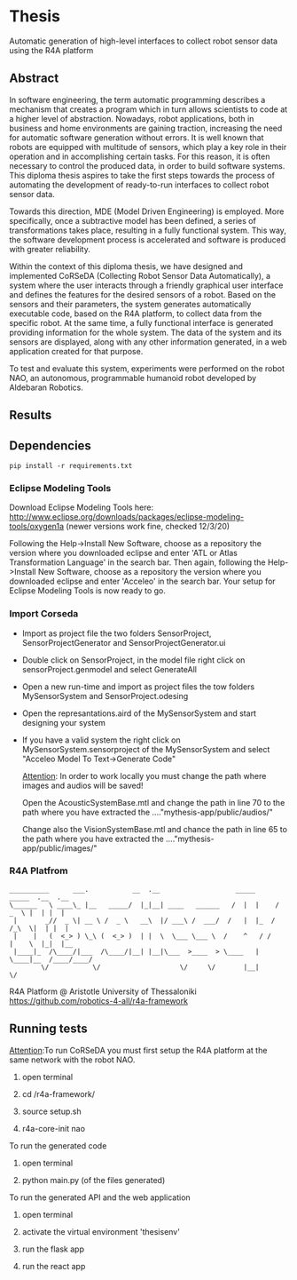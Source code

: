 # Thesis
Automatic generation of high-level interfaces to collect robot sensor data using the R4A platform

## Abstract
In software engineering, the term automatic programming describes a mechanism that creates a program which in turn allows scientists to code at a higher level of abstraction. Nowadays, robot applications, both in business and home environments are gaining traction, increasing the need for automatic software generation without errors. It is well known that robots are equipped with multitude of sensors, which play a key role in their operation and in accomplishing certain tasks. For this reason, it is often necessary to control the produced data, in order to build software systems. This diploma thesis aspires to take the first steps towards the process of automating the development of ready-to-run interfaces to collect robot sensor data.


Towards this direction, MDE (Model Driven Engineering) is employed. More specifically, once a subtractive model has been defined, a series of transformations takes place, resulting in a fully functional system. This way, the software development process is accelerated and software is produced with greater reliability.


Within the context of this diploma thesis, we have designed and implemented CoRSeDA (Collecting Robot Sensor Data Automatically), a system where the user interacts through a friendly graphical user interface and defines the features for the desired sensors of a robot. Based on the sensors and their parameters, the system generates automatically executable code, based on the R4A platform, to collect data from the specific robot. At the same time, a fully functional interface is generated providing information for the whole system. The data of the system and its sensors are displayed, along with any other information generated, in a web application created for that purpose. 


To test and evaluate this system, experiments were performed on the robot NAO, an autonomous, programmable humanoid robot developed by Aldebaran Robotics.


## Results


## Dependencies
```pip install -r requirements.txt```

### Eclipse Modeling Tools
Download Eclipse Modeling Tools here: http://www.eclipse.org/downloads/packages/eclipse-modeling-tools/oxygen1a (newer versions work fine, checked 12/3/20)

Following the Help->Install New Software,  choose as a repository the version where you downloaded eclipse and enter 'ATL or Atlas Transformation Language' in the search bar.
Then again, following the Help->Install New Software,  choose as a repository the version where you downloaded eclipse and enter 'Acceleo' in the search bar.
Your setup for Eclipse Modeling Tools is now ready to go.

### Import Corseda

- Import as project file the two folders SensorProject, SensorProjectGenerator and SensorProjectGenerator.ui

- Double click on SensorProject, in the model file right click on sensorProject.genmodel and select GenerateAll

- Open a new run-time and import as project files the tow folders MySensorSystem and SensorProject.odesing

- Open the represantations.aird of the MySensorSystem and start designing your system

- If you have a valid system the right click on MySensorSystem.sensorproject of the MySensorSystem and select "Acceleo Model To Text->Generate Code"

  <u>Attention</u>: In order to work locally you must change the path where images and audios will be saved!

  Open the AcousticSystemBase.mtl and change the path in line 70 to the path where you have extracted the ...."mythesis-app/public/audios/"

  Change also the VisionSystemBase.mtl and chance the path in line 65 to the path where you have extracted the ...."mythesis-app/public/images/"

### R4A Platfrom
```
__________      ___.           __  .__                   _____      _____  .__  .__   
\______   \ ____\_ |__   _____/  |_|__| ____   ______   /  |  |    /  _  \ |  | |  |  
 |       _//  _ \| __ \ /  _ \   __\  |/ ___\ /  ___/  /   |  |_  /  /_\  \|  | |  |  
 |    |   (  <_> ) \_\ (  <_> )  | |  \  \___ \___ \  /    ^   / /    |    \  |_|  |__
 |____|_  /\____/|___  /\____/|__| |__|\___  >____  > \____   |  \____|__  /____/____/
        \/           \/                    \/     \/       |__|          \/        
```
R4A Platform @ Aristotle University of Thessaloniki
https://github.com/robotics-4-all/r4a-framework

## Running tests

<u>Attention</u>:To run CoRSeDA you must first setup the R4A platform at the same network with the robot NAO.

1. open terminal

2. cd /r4a-framework/

3. source setup.sh

4. r4a-core-init nao



To run the generated code

1. open terminal

2. python main.py (of the files generated)


To run the generated API and the web application

1. open terminal

2. activate the virtual environment 'thesisenv'

3. run the flask app

4. run the react app
